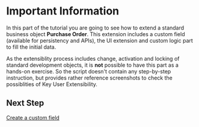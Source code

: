 # Important Information

In this part of the tutorial you are going to see how to extend a standard business object **Purchase Order**. This extension includes a custom field (available for persistency and APIs), the UI extension and custom logic part to fill the initial data.

As the extensiblity process includes change, activation and locking of standard development objects, it is **not** possible to have this part as a hands-on exercise. So the script doesn't contain any step-by-step instruction, but provides rather reference screenshots to check the possiblities of Key User Extensibility.

## Next Step

[Create a custom field](./custom-field.md)